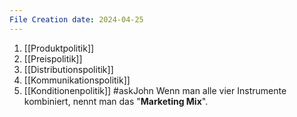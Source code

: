 ```yaml
---
File Creation date: 2024-04-25
---
```

1. [[Produktpolitik]]
2. [[Preispolitik]]
3. [[Distributionspolitik]]
4. [[Kommunikationspolitik]]
5. [[Konditionenpolitik]] #askJohn 
Wenn man alle vier Instrumente kombiniert, nennt man das "**Marketing Mix**".
